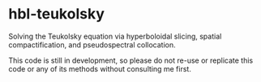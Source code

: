 # hbl-teukolsky
Solving the Teukolsky equation via hyperboloidal slicing, spatial compactification, and pseudospectral collocation.

This code is still in development, so please do not re-use or replicate this code or any of its methods without consulting me first.
